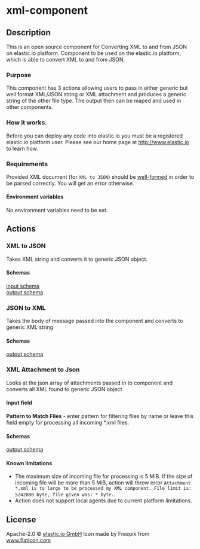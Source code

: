 
# xml-component

## Description
This is an open source component for Converting XML to and from JSON on elastic.io platform.
Component to be used on the elastic.io platform, which is able to convert XML to and from JSON. 
### Purpose
This component has 3 actions allowing users to pass in either generic but well format XML/JSON string or XML attachment and produces a generic string of the other file type. The output then can be maped and used in other components. 

### How it works. 
Before you can deploy any code into elastic.io you must be a registered elastic.io platform user. Please see our home page at http://www.elastic.io to learn how.

### Requirements
Provided XML document (for `XML to JSON`) should be [well-formed](https://en.wikipedia.org/wiki/Well-formed_document) in order to be parsed correctly.
You will get an error otherwise. 
#### Environment variables 
No environment variables need to be set.

## Actions

### XML to JSON
Takes XML string and converts it to generic JSON object.

#### Schemas 
[input schema](lib/schemas/xmlToJson.in.json) \
[output schema](lib/schemas/xmlToJson.out.json)

### JSON to XML 
Takes the body of message passed into the component and converts to generic XML string 

#### Schemas 
[output schema](lib/schemas/jsonToXml.out.json)

### XML Attachment to Json
Looks at the json array of attachments passed in to component and converts all XML found to generic JSON object 

#### Input field
**Pattern to Match Files** - enter pattern for filtering files by name or leave this field empty for processing all incoming *.xml files.

#### Schemas
[output schema](lib/schemas/xmlToJson.out.json)

#### Known limitations
 - The maximum size of incoming file for processing is 5 MiB. If the size of incoming file will be more than 5 MiB, action will throw error `Attachment *.xml is to large to be processed my XML component. File limit is: 5242880 byte, file given was: * byte.`. 
 - Action does not support local agents due to current platform limitations.

## License

Apache-2.0 © [elastic.io GmbH](https://elastic.io)
Icon made by Freepik from www.flaticon.com 
